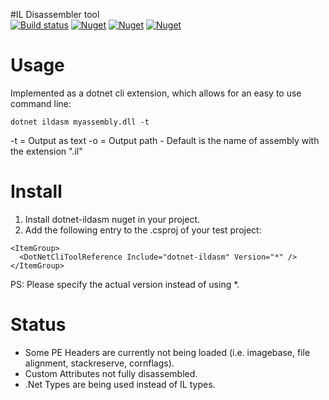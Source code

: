 #IL Disassembler tool  
[![Build status](https://ci.appveyor.com/api/projects/status/is3qcb0gnf018vx6/branch/master?svg=true)](https://ci.appveyor.com/project/pjbgf/dotnet-ildasm/branch/master) 
[![Nuget](https://img.shields.io/nuget/dt/dotnet-ildasm.svg)](http://nuget.org/packages/dotnet-ildasm) 
[![Nuget](https://img.shields.io/nuget/v/dotnet-ildasm.svg)](http://nuget.org/packages/dotnet-ildasm) 
[![Nuget](https://img.shields.io/nuget/vpre/dotnet-ildasm.svg)](http://nuget.org/packages/dotnet-ildasm)

# Usage
Implemented as a dotnet cli extension, which allows for an easy to use command line:

```
dotnet ildasm myassembly.dll -t
```

-t = Output as text
-o = Output path - Default is the name of assembly with the extension ".il"

# Install

1. Install dotnet-ildasm nuget in your project.
2. Add the following entry to the .csproj of your test project:

```
<ItemGroup>
  <DotNetCliToolReference Include="dotnet-ildasm" Version="*" />
</ItemGroup>
```
PS: Please specify the actual version instead of using *.

# Status

* Some PE Headers are currently not being loaded (i.e. imagebase, file alignment, stackreserve, cornflags).
* Custom Attributes not fully disassembled.
* .Net Types are being used instead of IL types.